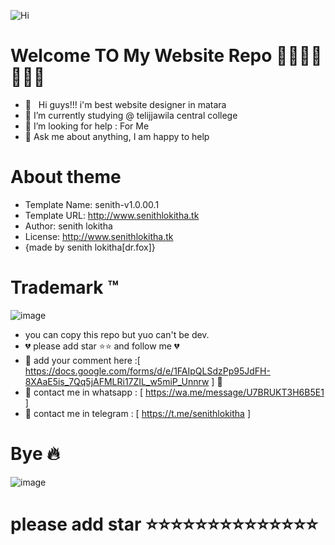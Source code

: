 ![Hi](assets/mdpng/1.png)

# Welcome TO My  Website Repo 👋👋👋👋👋👋👋

-  🚶‍ &nbsp; Hi guys!!! i'm best website designer in matara  <br>
-  🔭 I’m currently studying @ telijjawila central college  <br>
-  🤔 I’m looking for help : For  Me  <br>
-  💬 Ask me about anything, I am happy to help

# About theme

  * Template Name: senith-v1.0.00.1
  * Template URL: http://www.senithlokitha.tk
  * Author: senith lokitha
  * License: http://www.senithlokitha.tk
  * {made by senith lokitha[dr.fox]}
  

# Trademark ™

  ![image](assets/mdpng/2.png)

  * you can copy this repo but yuo can't be dev.
  * 💔 please add star ⭐⭐ and follow me 💔 
  * 💯 add your comment here :[ https://docs.google.com/forms/d/e/1FAIpQLSdzPp95JdFH-8XAaE5is_7Qq5jAFMLRi17ZIL_w5miP_Unnrw ] 💯
  * 💬 contact me in whatsapp : [ https://wa.me/message/U7BRUKT3H6B5E1 ]
  * 💬 contact me in telegram : [ https://t.me/senithlokitha ]

# Bye 🔥

![image](assets/mdpng/3.png)

# please add star ⭐⭐⭐⭐⭐⭐⭐⭐⭐⭐⭐⭐⭐⭐